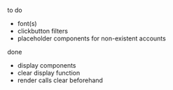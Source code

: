 
to do


- font(s)
- clickbutton filters
- placeholder components for non-existent accounts








done

- display components
- clear display function
- render calls clear beforehand  